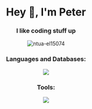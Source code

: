 <h1 align="center">Hey 👋, I'm Peter</h1>
<h3 align="center">I like coding stuff up</h3>

<p align="center"> 
    <img src="https://komarev.com/ghpvc/?username=ntua-el15074&label=Profile%20Views&color=534bc3&style=flat" alt="ntua-el15074" /> 
</p>

<h3 align="center">Languages and Databases:</h3>
<p align="center">
    <img src="https://skillicons.dev/icons?i=py,c,cpp,go,rust,bash,lua,mysql,sqlite,dart,flutter" />
  </a>
</p>

<h3 align="center">Tools:</h3>
<p align="center">
    <img src="https://skillicons.dev/icons?i=linux,vim,neovim,latex,git,postman,flask,pytorch,tensorflow,sklearn" />
  </a>
</p>
